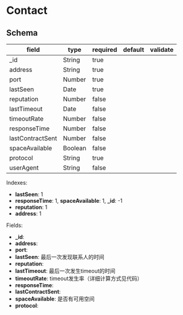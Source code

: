 # Contact

## Schema

| field            | type    | required | default | validate |
| ---------------- | ------- | -------- | ------- | -------- |
| _id              | String  | true     |         |          |
| address          | String  | true     |         |          |
| port             | Number  | true     |         |          |
| lastSeen         | Date    | true     |         |          |
| reputation       | Number  | false    |         |          |
| lastTimeout      | Date    | false    |         |          |
| timeoutRate      | Number  | false    |         |          |
| responseTime     | Number  | false    |         |          |
| lastContractSent | Number  | false    |         |          |
| spaceAvailable   | Boolean | false    |         |          |
| protocol         | String  | true     |         |          |
| userAgent        | String  | false    |         |          |

Indexes:

* **lastSeen**: 1
* **responseTime**: 1, **spaceAvailable**: 1, **_id**: -1
* **reputation**: 1
* **address**: 1

Fields:

* **_id**:
* **address**:
* **port**:
* **lastSeen**: 最后一次发现联系人的时间
* **reputation**:
* **lastTimeout**: 最后一次发生timeout的时间
* **timeoutRate**: timeout发生率（详细计算方式见代码）
* **responseTime**:
* **lastContractSent**:
* **spaceAvailable**: 是否有可用空间
* **protocol**: